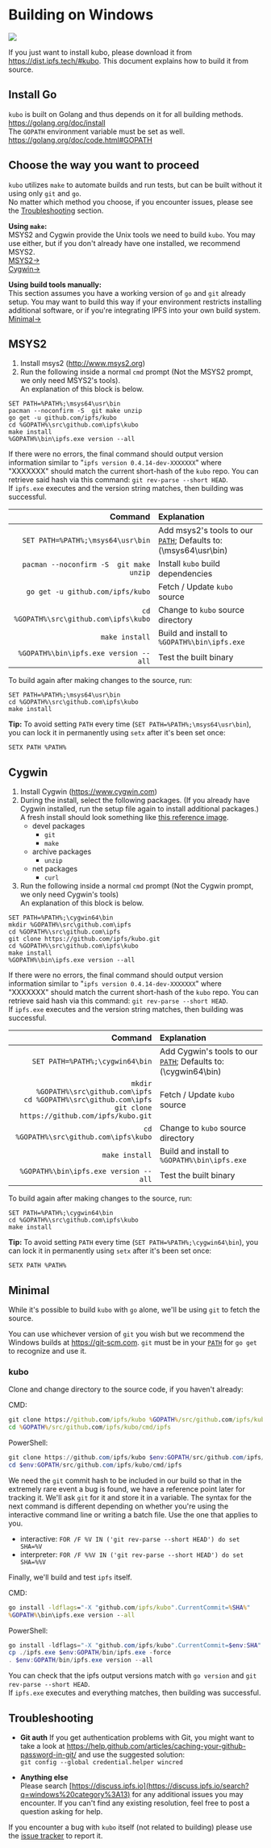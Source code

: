 # Building on Windows
![](https://ipfs.io/ipfs/QmccXW7JSZMVXidSc7tHsU6aktuaiV923q4yBGHUsdymYo/build.gif)

If you just want to install kubo, please download it from https://dist.ipfs.tech/#kubo. This document explains how to build it from source.

## Install Go
`kubo` is built on Golang and thus depends on it for all building methods.  
https://golang.org/doc/install  
The `GOPATH` environment variable must be set as well.  
https://golang.org/doc/code.html#GOPATH

## Choose the way you want to proceed
`kubo` utilizes `make` to automate builds and run tests, but can be built without it using only `git` and `go`.  
No matter which method you choose, if you encounter issues, please see the [Troubleshooting](#troubleshooting) section.  

**Using `make`:**  
MSYS2 and Cygwin provide the Unix tools we need to build `kubo`. You may use either, but if you don't already have one installed, we recommend MSYS2.  
[MSYS2→](#msys2)  
[Cygwin→](#cygwin)  

**Using build tools manually:**  
This section assumes you have a working version of `go` and `git` already setup. You may want to build this way if your environment restricts installing additional software, or if you're integrating IPFS into your own build system.  
[Minimal→](#minimal)  

## MSYS2
1. Install msys2 (http://www.msys2.org)  
2. Run the following inside a normal `cmd` prompt (Not the MSYS2 prompt, we only need MSYS2's tools).  
An explanation of this block is below.
```
SET PATH=%PATH%;\msys64\usr\bin
pacman --noconfirm -S  git make unzip
go get -u github.com/ipfs/kubo
cd %GOPATH%\src\github.com\ipfs\kubo
make install
%GOPATH%\bin\ipfs.exe version --all
```

If there were no errors, the final command should output version information similar to "`ipfs version 0.4.14-dev-XXXXXXX`" where "XXXXXXX" should match the current short-hash of the `kubo` repo. You can retrieve said hash via this command: `git rev-parse --short HEAD`.  
If `ipfs.exe` executes and the version string matches, then building was successful.

|Command|Explanation|
| ---: | :--- |
|`SET PATH=%PATH%;\msys64\usr\bin`         |Add msys2's tools to our [`PATH`](https://ss64.com/nt/path.html); Defaults to: (\msys64\usr\bin)|
|`pacman --noconfirm -S  git make unzip`   |Install `kubo` build dependencies|
|`go get -u github.com/ipfs/kubo`       |Fetch / Update `kubo` source|
|`cd %GOPATH%\src\github.com\ipfs\kubo` |Change to `kubo` source directory|
|`make install`                            |Build and install to `%GOPATH%\bin\ipfs.exe`|
|`%GOPATH%\bin\ipfs.exe version --all`     |Test the built binary|

To build again after making changes to the source, run:
```
SET PATH=%PATH%;\msys64\usr\bin
cd %GOPATH%\src\github.com\ipfs\kubo
make install
```

**Tip:** To avoid setting `PATH` every time (`SET PATH=%PATH%;\msys64\usr\bin`), you can lock it in permanently using `setx` after it's been set once:
```
SETX PATH %PATH%
```

## Cygwin
1. Install Cygwin (https://www.cygwin.com)  
2. During the install, select the following packages. (If you already have Cygwin installed, run the setup file again to install additional packages.) A fresh install should look something like [this reference image](https://ipfs.io/ipfs/QmaYFSQa4iHDafcebiKjm1WwuKhosoXr45HPpfaeMbCRpb/cygwin%20-%20install.png).
    - devel packages
        - `git`
        - `make`
    - archive packages
        - `unzip`
    - net packages
        - `curl`  
3. Run the following inside a normal `cmd` prompt (Not the Cygwin prompt, we only need Cygwin's tools)  
An explanation of this block is below.
```
SET PATH=%PATH%;\cygwin64\bin
mkdir %GOPATH%\src\github.com\ipfs
cd %GOPATH%\src\github.com\ipfs
git clone https://github.com/ipfs/kubo.git
cd %GOPATH%\src\github.com\ipfs\kubo
make install
%GOPATH%\bin\ipfs.exe version --all
```

If there were no errors, the final command should output version information similar  to "`ipfs version 0.4.14-dev-XXXXXXX`" where "XXXXXXX" should match the current short-hash of the `kubo` repo. You can retrieve said hash via this command: `git rev-parse --short HEAD`.  
If `ipfs.exe` executes and the version string matches, then building was successful.

|Command|Explanation|
| ---: | :--- |
|`SET PATH=%PATH%;\cygwin64\bin`           |Add Cygwin's tools to our [`PATH`](https://ss64.com/nt/path.html); Defaults to: (\cygwin64\bin)|
|`mkdir %GOPATH%\src\github.com\ipfs`<br/>`cd %GOPATH%\src\github.com\ipfs`<br/>`git clone https://github.com/ipfs/kubo.git`       |Fetch / Update `kubo` source|
|`cd %GOPATH%\src\github.com\ipfs\kubo` |Change to `kubo` source directory|
|`make install`                            |Build and install to `%GOPATH%\bin\ipfs.exe`|
|`%GOPATH%\bin\ipfs.exe version --all`     |Test the built binary|

To build again after making changes to the source, run:
```
SET PATH=%PATH%;\cygwin64\bin
cd %GOPATH%\src\github.com\ipfs\kubo
make install
```

**Tip:** To avoid setting `PATH` every time (`SET PATH=%PATH%;\cygwin64\bin`), you can lock it in permanently using `setx` after it's been set once:
```
SETX PATH %PATH%
```

## Minimal

While it's possible to build `kubo` with `go` alone, we'll be using `git` to fetch the source.

You can use whichever version of `git` you wish but we recommend the Windows builds at <https://git-scm.com>. `git` must be in your [`PATH`](https://ss64.com/nt/path.html) for `go get` to recognize and use it.

### kubo

Clone and change directory to the source code, if you haven't already:

CMD:
```bat
git clone https://github.com/ipfs/kubo %GOPATH%/src/github.com/ipfs/kubo
cd %GOPATH%/src/github.com/ipfs/kubo/cmd/ipfs
```

PowerShell:
```powershell
git clone https://github.com/ipfs/kubo $env:GOPATH/src/github.com/ipfs/kubo
cd $env:GOPATH/src/github.com/ipfs/kubo/cmd/ipfs
```

We need the `git` commit hash to be included in our build so that in the extremely rare event a bug is found, we have a reference point later for tracking it. We'll ask `git` for it and store it in a variable. The syntax for the next command is different depending on whether you're using the interactive command line or writing a batch file. Use the one that applies to you.  
- interactive: `FOR /F %V IN ('git rev-parse --short HEAD') do set SHA=%V`  
- interpreter: `FOR /F %%V IN ('git rev-parse --short HEAD') do set SHA=%%V`  

Finally, we'll build and test `ipfs` itself.

CMD:
```bat
go install -ldflags="-X "github.com/ipfs/kubo".CurrentCommit=%SHA%"
%GOPATH%\bin\ipfs.exe version --all
```

PowerShell:
```powershell
go install -ldflags="-X "github.com/ipfs/kubo".CurrentCommit=$env:SHA"
cp ./ipfs.exe $env:GOPATH/bin/ipfs.exe -force
. $env:GOPATH/bin/ipfs.exe version --all
```
You can check that the ipfs output versions match with `go version` and `git rev-parse --short HEAD`.  
If `ipfs.exe` executes and everything matches, then building was successful.

## Troubleshooting
- **Git auth**
If you get authentication problems with Git, you might want to take a look at https://help.github.com/articles/caching-your-github-password-in-git/ and use the suggested solution:  
`git config --global credential.helper wincred`

- **Anything else**  
Please search [https://discuss.ipfs.io](https://discuss.ipfs.io/search?q=windows%20category%3A13) for any additional issues you may encounter. If you can't find any existing resolution, feel free to post a question asking for help.

If you encounter a bug with `kubo` itself (not related to building) please use the [issue tracker](https://github.com/ipfs/kubo/issues) to report it.
